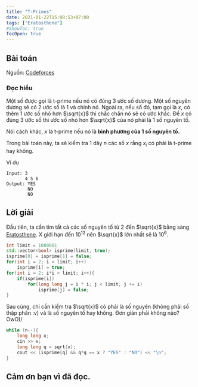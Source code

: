 ```yaml
---
title: "T-Primes"
date: 2021-01-22T15:08:53+07:00
tags: ["Eratosthene"]
#ShowToc: true
TocOpen: true
---
```


## Bài toán
Nguồn: [Codeforces](https://codeforces.com/contest/230/problem/B)
### Đọc hiểu
Một số được gọi là t-prime nếu nó có đúng 3 ước số dương. Một số nguyên dương sẽ có 2 ước số là 1 và chính nó. Ngoài ra, nếu số đó, tạm gọi là $x$, có thêm 1 ước số nhỏ hơn $\sqrt{x}$ thì chắc chắn nó sẽ có ước khác. Để $x$ có đúng 3 ước số thì ước số nhỏ hơn $\sqrt{x}$ của nó phải là 1 số nguyên tố.

Nói cách khác, $x$ là t-prime nếu nó là **bình phương của 1 số nguyên tố.**

Trong bài toán này, ta sẽ kiểm tra 1 dãy $n$ các số $x$ rằng $x_i$ có phải là t-prime hay không.

Ví dụ
```
Input: 3
       4 5 6
Output: YES
        NO
        NO
```
## Lời giải
Đầu tiên, ta cần tìm tất cả các số nguyên tố từ 2 đến $\sqrt{x}$ bằng sàng [Eratosthene](https://vi.wikipedia.org/wiki/S%C3%A0ng_Eratosthenes). X giới hạn đến $10^{12}$ nên $\sqrt{x}$ lớn nhất sẽ là $10^6$.
```cpp
int limit = 1000001
std::vector<bool> isprime(limit, true);
isprime[0] = isprime[1] = false;
for(int i = 2; i < limit; i++)
    isprime[i] = true;
for(int i = 2; i*i < limit; i++){
    if(isprime[i])
        for(long long j = i * i; j < limit; j += i)
            isprime[j] = false;
}
```
Sau cùng, chỉ cần kiểm tra $\sqrt{x}$ có phải là số nguyên (không phải số thập phân :v) và là số nguyên tố hay không. Đơn giản phải không nào? OwO)/
```cpp
while (n--){
    long long x;
    cin >> x;
    long long q = sqrt(x);
    cout << (isprime[q] && q*q == x ? "YES" : "NO") << "\n"; 
}
```
## Cảm ơn bạn vì đã đọc.
